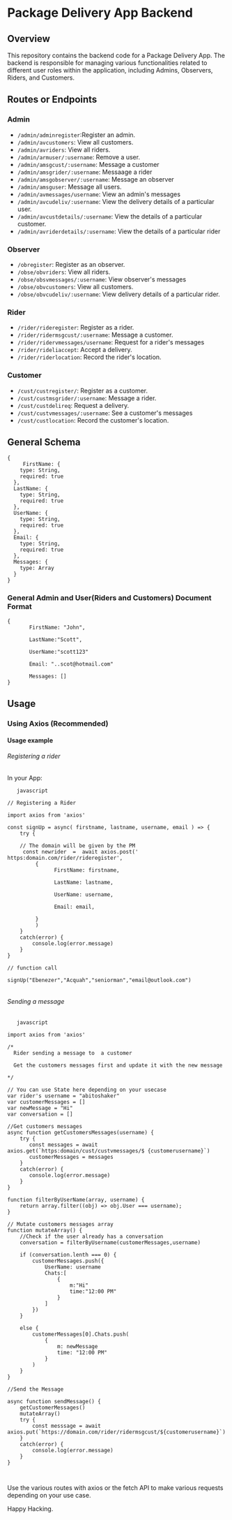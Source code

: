 # Package Delivery App Backend

## Overview

This repository contains the backend code for a Package Delivery App. The backend is responsible for managing various functionalities related to different user roles within the application, including Admins, Observers, Riders, and Customers.

## Routes or Endpoints

### Admin
- `/admin/adminregister`:Register an admin.
- `/admin/avcustomers`: View all customers.
- `/admin/avriders`: View all riders.
- `/admin/armuser/:username`: Remove a user.
- `/admin/amsgcust/:username`: Message a customer
- `/admin/amsgrider/:username`: Messaage a rider
- `/admin/amsgobserver/:username`: Message an observer
- `/admin/amsguser`: Message all users.
- `/admin/avmessages/username`: View an admin's messages
- `/admin/avcudeliv/:username`: View the delivery details of a particular user.
- `/admin/avcustdetails/:username`: View the details of a particular customer.
- `/admin/avriderdetails/:username`: View the details of a particular rider

### Observer

- `/obregister`: Register as an observer.
- `/obse/obvriders`: View all riders.
- `/obse/obsvmessages/:username`: View observer's messages
- `/obse/obvcustomers`: View all customers.
- `/obse/obvcudeliv/:username`: View delivery details of a particular rider.

### Rider

- `/rider/rideregister`: Register as a rider.
- `/rider/ridermsgcust/:username`: Message a customer.
- `/rider/ridervmessages/username`: Request for a rider's messages
- `/rider/rideliaccept`: Accept a delivery.
- `/rider/riderlocation`: Record the rider's location.

### Customer

- `/cust/custregister/`: Register as a customer.
- `/cust/custmsgrider/:username`: Message a rider.
- `/cust/custdelireq`: Request a delivery.
- `/cust/custvmessages/:username`: See a customer's messages
- `/cust/custlocation`: Record the customer's location.

## General Schema

```
{
     FirstName: {
    type: String,
    required: true
  },
  LastName: {
    type: String,
    required: true
  },
  UserName: {
    type: String,
    required: true
  },
  Email: {
    type: String,
    required: true
  },
  Messages: {
    type: Array
  }
}
```

### General Admin and User(Riders and Customers) Document Format

```
{
       FirstName: "John",

       LastName:"Scott",

       UserName:"scott123"

       Email: "..scot@hotmail.com"

       Messages: []
}
```

## Usage

### Using Axios (Recommended)

#### Usage example

###### Registering a rider
In your App:

```
   javascript

// Registering a Rider

import axios from 'axios'

const signUp = async( firstname, lastname, username, email ) => {
    try {

    // The domain will be given by the PM
     const newrider  =  await axios.post(' https:domain.com/rider/rideregister',
         {
               FirstName: firstname,

               LastName: lastname,

               UserName: username,

               Email: email,

         }
         )
    }
    catch(error) {
        console.log(error.message)
    }
}

// function call

signUp("Ebenezer","Acquah","seniorman","email@outlook.com")


```


###### Sending a message

```
   javascript

import axios from 'axios'

/* 
  Rider sending a message to  a customer

  Get the customers messages first and update it with the new message

*/

// You can use State here depending on your usecase
var rider's username = "abitoshaker"
var customerMessages = []
var newMessage = "Hi"
var conversation = []

//Get customers messages
async function getCustomersMessages(username) {
    try {
       const messages = await axios.get(`https:domain/cust/custvmessages/$ {customerusername}`)
       customerMessages = messages
    }
    catch(error) { 
       console.log(error.message)
    }
} 

function filterByUserName(array, username) {
    return array.filter((obj) => obj.User === username);
}

// Mutate customers messages array
function mutateArray() {
    //Check if the user already has a conversation
    conversation = filterByUsername(customerMessages,username)

    if (conversation.lenth === 0) {
        customerMessages.push({
            UserName: username
            Chats:[
                {
                    m:"Hi"
                    time:"12:00 PM"
                }
            ]
        })
    }

    else {
        customerMessages[0].Chats.push(
            {
                m: newMessage
                time: "12:00 PM"
            }
        )
    }
}

//Send the Message

async function sendMessage() {
    getCustomerMessages()
    mutateArray()
    try {
        const messsage = await axios.put(`https://domain.com/rider/ridermsgcust/${customerusername}`)
    }
    catch(error) {
        console.log(error.message)
    }
}



```

Use the various routes with axios or the fetch API to make various requests depending
on your use case.

Happy Hacking.










